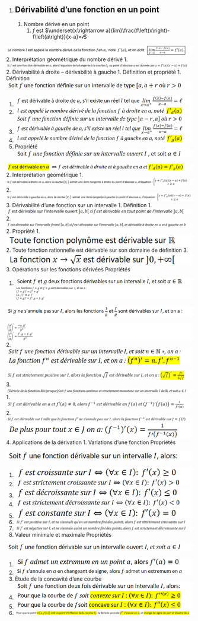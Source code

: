 1.  ## Dérivabilité d’une fonction en un point
    1.  Nombre dérivé en un point
        1.  $f$ est   $\underset{x\rightarrow a}{lim}\frac{f\left(x\right)-f\left(a\right)}{x-a}=𝓁$


![image3](../../resources/image3-2.png)
2.  Interprétation géométrique du nombre dérivé
    1.  ![image4](../../resources/image4-2.png)
2.  Dérivabilité à droite – dérivabilité à gauche
    1.  Définition et propriété
        1.  Définition
![image5](../../resources/image5-2.png)
1.  ![image6](../../resources/image6-2.png)
2.  ![image7](../../resources/image7-2.png)
![image8](../../resources/image8-2.png)
1.  ![image9](../../resources/image9-2.png)
2.  ![image10](../../resources/image10-2.png)
2.  Propriété
![image11](../../resources/image11-2.png)

![image12](../../resources/image12-2.png)
2.  Interprétation géométrique
    1.  ![image13](../../resources/image13-2.png)
    2.  ![image14](../../resources/image14-2.png)
3.  Dérivabilité d’une fonction sur un intervalle
    1.  Définition
        1.  ![image15](../../resources/image15-2.png)
        2.  ![image16](../../resources/image16-2.png)
    2.  Propriété
        1.  ![image17](../../resources/image17-2.png)
        2.  Toute fonction rationnelle est dérivable sur son domaine de définition
        3.  ![image18](../../resources/image18-2.png)
    3.  Opérations sur les fonctions dérivées
Propriétés
1.  ![image19](../../resources/image19-2.png)
![image20](../../resources/image20-2.png)

![image21](../../resources/image21-2.png)

![image22](../../resources/image22-2.png)
2.  ![image23](../../resources/image23-2.png)
![image24](../../resources/image24-2.png)

![image25](../../resources/image25-2.png)
3.  ![image26](../../resources/image26-2.png)
    1.  ![image27](../../resources/image27-2.png)
    2.  ![image28](../../resources/image28-2.png)
![image29](../../resources/image29-2.png)
4.  Applications de la dérivation
    1.  Variations d’une fonction
Propriétés

![image30](../../resources/image30-2.png)
1.  ![image31](../../resources/image31-2.png)
2.  ![image32](../../resources/image32-2.png)
3.  ![image33](../../resources/image33-2.png)
4.  ![image34](../../resources/image34-2.png)
5.  ![image35](../../resources/image35-2.png)
6.  ![image36](../../resources/image36-2.png)
7.  ![image37](../../resources/image37-2.png)
2.  Valeur minimale et maximale
Propriétés

![image38](../../resources/image38-2.png)
1.  ![image39](../../resources/image39-2.png)
2.  ![image40](../../resources/image40-2.png)
3.  Étude de la concavité d’une courbe
![image41](../../resources/image41-2.png)
1.  ![image42](../../resources/image42-2.png)
2.  ![image43](../../resources/image43-2.png)
3.  ![image44](../../resources/image44-2.png)
